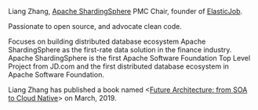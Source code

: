 Liang Zhang, [Apache ShardingSphere](https://github.com/apache/shardingsphere) PMC Chair, founder of [ElasticJob](https://github.com/apache/shardingsphere-elasticjob).

Passionate to open source, and advocate clean code.

Focuses on building distributed database ecosystem Apache ShardingSphere as the first-rate data solution in the finance industry. 
Apache ShardingSphere is the first Apache Software Foundation Top Level Project from JD.com and the first distributed database ecosystem in Apache Software Foundation.

Liang Zhang has published a book named <[Future Architecture: from SOA to Cloud Native](https://baike.baidu.com/item/%E6%9C%AA%E6%9D%A5%E6%9E%B6%E6%9E%84%EF%BC%9A%E4%BB%8E%E6%9C%8D%E5%8A%A1%E5%8C%96%E5%88%B0%E4%BA%91%E5%8E%9F%E7%94%9F/23376862)> on March, 2019.
